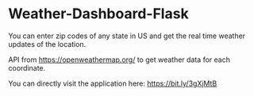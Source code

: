 # Weather-Dashboard-Flask

You can enter zip codes of any state in US and get the real time weather updates of the location.

API from https://openweathermap.org/ to get weather data for each coordinate.

You can directly visit the application here: https://bit.ly/3gXjMtB

